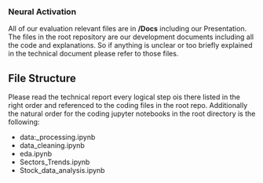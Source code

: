 ### Neural Activation

All of our evaluation relevant files are in **/Docs** including our Presentation.
The files in the root repository are our development documents including all the code and explanations. So if anything is unclear or too briefly explained in the technical document please refer to those files. 

## File Structure

Please read the technical report every logical step ois there listed in the right order and referenced to the coding files in the root repo. Additionally the natural order for the coding jupyter notebooks in the root directory is the following:
* data:_processing.ipynb
* data_cleaning.ipynb
* eda.ipynb
* Sectors_Trends.ipynb
* Stock_data_analysis.ipynb